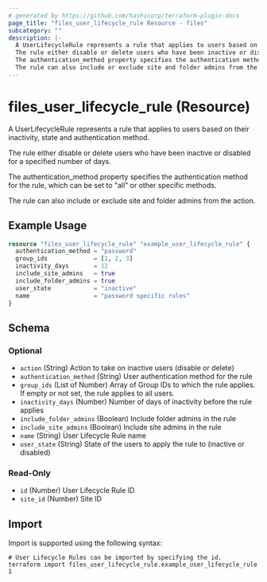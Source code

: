 ```yaml
---
# generated by https://github.com/hashicorp/terraform-plugin-docs
page_title: "files_user_lifecycle_rule Resource - files"
subcategory: ""
description: |-
  A UserLifecycleRule represents a rule that applies to users based on their inactivity, state and authentication method.
  The rule either disable or delete users who have been inactive or disabled for a specified number of days.
  The authentication_method property specifies the authentication method for the rule, which can be set to "all" or other specific methods.
  The rule can also include or exclude site and folder admins from the action.
---
```


# files_user_lifecycle_rule (Resource)

A UserLifecycleRule represents a rule that applies to users based on their inactivity, state and authentication method.



The rule either disable or delete users who have been inactive or disabled for a specified number of days.



The authentication_method property specifies the authentication method for the rule, which can be set to "all" or other specific methods.



The rule can also include or exclude site and folder admins from the action.

## Example Usage

```terraform
resource "files_user_lifecycle_rule" "example_user_lifecycle_rule" {
  authentication_method = "password"
  group_ids             = [1, 2, 3]
  inactivity_days       = 12
  include_site_admins   = true
  include_folder_admins = true
  user_state            = "inactive"
  name                  = "password specific rules"
}
```

<!-- schema generated by tfplugindocs -->
## Schema

### Optional

- `action` (String) Action to take on inactive users (disable or delete)
- `authentication_method` (String) User authentication method for the rule
- `group_ids` (List of Number) Array of Group IDs to which the rule applies. If empty or not set, the rule applies to all users.
- `inactivity_days` (Number) Number of days of inactivity before the rule applies
- `include_folder_admins` (Boolean) Include folder admins in the rule
- `include_site_admins` (Boolean) Include site admins in the rule
- `name` (String) User Lifecycle Rule name
- `user_state` (String) State of the users to apply the rule to (inactive or disabled)

### Read-Only

- `id` (Number) User Lifecycle Rule ID
- `site_id` (Number) Site ID

## Import

Import is supported using the following syntax:

```shell
# User Lifecycle Rules can be imported by specifying the id.
terraform import files_user_lifecycle_rule.example_user_lifecycle_rule 1
```
